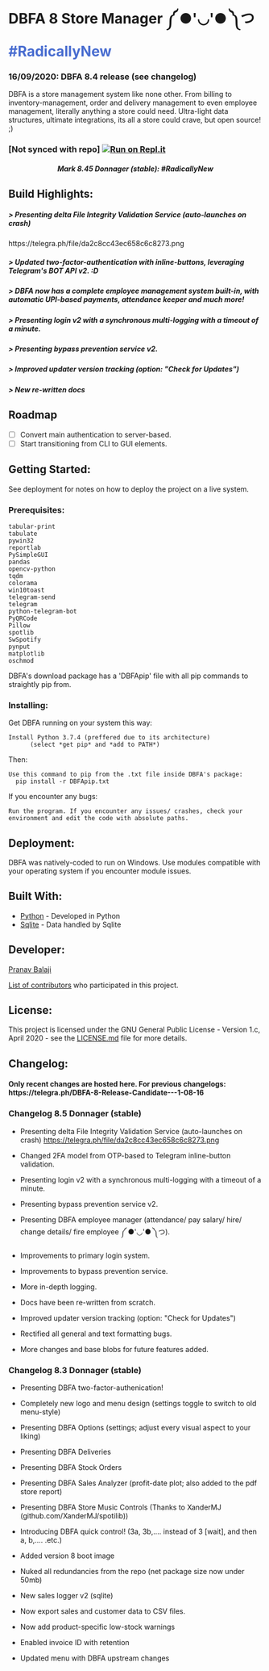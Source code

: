# DBFA 8 Store Manager ༼ ●'◡'● ༽つ <span style="color: #496dd0">#RadicallyNew</span>
### 16/09/2020: DBFA 8.4 release (see changelog)
  
   
DBFA is a store management system like none other. From billing to inventory-management, order and delivery management to even employee management, literally anything a store could need. Ultra-light data structures, ultimate integrations, its all a store could crave, but open source! ;)

### [Not synced with repo] [![Run on Repl.it](https://repl.it/badge/github/deltaonealpha/DBFA)](https://repl.it/github/deltaonealpha/DBFA)

<h5 align="center">Mark 8.45 Donnager (stable): #RadicallyNew </h5>

## Build Highlights:
<h5>> Presenting delta File Integrity Validation Service (auto-launches on crash) </h5> 
https://telegra.ph/file/da2c8cc43ec658c6c8273.png
<h5>> Updated two-factor-authentication with inline-buttons, leveraging Telegram's BOT API v2. :D</h5>
<h5>> DBFA now has a complete employee management system built-in, with automatic UPI-based payments, attendance keeper and much more!</h5>
<h5>> Presenting login v2 with a synchronous multi-logging with a timeout of a minute.
<h5>> Presenting bypass prevention service v2.
<h5>> Improved updater version tracking (option: "Check for Updates")
<h5>> New re-written docs</h5>

## Roadmap
- [ ] Convert main authentication to server-based.
- [ ] Start transitioning from CLI to GUI elements.

## Getting Started:
See deployment for notes on how to deploy the project on a live system.

### Prerequisites:

```
tabular-print
tabulate
pywin32
reportlab
PySimpleGUI
pandas
opencv-python
tqdm
colorama
win10toast
telegram-send
telegram
python-telegram-bot
PyQRCode
Pillow
spotlib
SwSpotify
pynput
matplotlib
oschmod
```
DBFA's download package has a 'DBFApip' file with all pip commands to straightly pip from.

### Installing:
Get DBFA running on your system this way:

```
Install Python 3.7.4 (preffered due to its architecture)
      (select *get pip* and *add to PATH*)
```

Then:
```
Use this command to pip from the .txt file inside DBFA's package:
  pip install -r DBFApip.txt
```

If you encounter any bugs:
```
Run the program. If you encounter any issues/ crashes, check your environment and edit the code with absolute paths.
```

## Deployment:
DBFA was natively-coded to run on Windows. Use modules compatible with your operating system if you encounter module issues.


## Built With:
* [Python](https://www.python.org/) - Developed in Python
* [Sqlite](https://www.sqlite.org/index.html) - Data handled by Sqlite


## Developer:
<p><a href="https://t.me/deltaonealpha">Pranav Balaji</p>

List of [contributors](https://github.com/deltaonealpha/DBFA/contributors) who participated in this project.

## License:
This project is licensed under the GNU General Public License - Version 1.c, April 2020 - see the [LICENSE.md](LICENSE.md) file for more details.

## Changelog:
<h4>Only recent changes are hosted here. For previous changelogs: https://telegra.ph/DBFA-8-Release-Candidate---1-08-16</h4>

<h3>Changelog 8.5 Donnager (stable)</h3>

- Presenting delta File Integrity Validation Service (auto-launches on crash)
https://telegra.ph/file/da2c8cc43ec658c6c8273.png

- Changed 2FA model from OTP-based to Telegram inline-button validation.

- Presenting login v2 with a synchronous multi-logging with a timeout of a minute.

- Presenting bypass prevention service v2.

- Presenting DBFA employee manager (attendance/ pay salary/ hire/ change details/ fire employee ༼ ●'◡'● ༽つ).

- Improvements to primary login system.

- Improvements to bypass prevention service.

- More in-depth logging.

- Docs have been re-written from scratch.

- Improved updater version tracking (option: "Check for Updates")

- Rectified all general and text formatting bugs.

- More changes and base blobs for future features added.

<h3>Changelog 8.3 Donnager (stable)</h3>

-    Presenting DBFA two-factor-authenication!

-    Completely new logo and menu design (settings toggle to switch to old menu-style)


-    Presenting DBFA Options (settings; adjust every visual aspect to your liking)

-    Presenting DBFA Deliveries 

-    Presenting DBFA Stock Orders

-    Presenting DBFA Sales Analyzer (profit-date plot; also added to the pdf store report)

-    Presenting DBFA Store Music Controls (Thanks to XanderMJ (github.com/XanderMJ/spotilib))

-    Introducing DBFA quick control! (3a, 3b,.... instead of 3 [wait], and then a, b,.... .etc.)



-    Added version 8 boot image

-    Nuked all redundancies from the repo (net package size now under 50mb)

-    New sales logger v2 (sqlite)

-    Now export sales and customer data to CSV files.

-    Now add product-specific low-stock warnings     

-    Enabled invoice ID with retention

-    Updated menu with DBFA upstream changes



